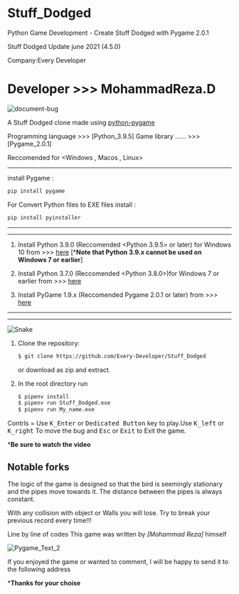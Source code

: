 # Stuff_Dodged

Python Game Development - Create Stuff Dodged with Pygame 2.0.1

Stuff Dodged Update june 2021 (4.5.0)

Company:Every Developer  

Developer >>> MohammadReza.D
=================================================================

![document-bug](https://user-images.githubusercontent.com/84382544/124350741-ad966e00-dc0b-11eb-9348-e20c0d8f7e14.png)

A Stuff Dodged clone made using [python-pygame][pygame]

Programming language >>> [Python_3.9.5]
Game library  ...... >>> [Pygame_2.0.1]

Reccomended for <Windows , Macos , Linux>
____________________________________________________
install Pygame :

```bash
pip install pygame
```

For Convert Python files to EXE files install :

```bash
pip install pyinstaller
```
______________________________________________________________________________________________________________
**************************************************************************************************************

1. Install Python 3.9.0 (Reccomended <Python 3.9.5> or later) for Windows 10 from >>>
[here](https://www.python.org/downloads/) [***Note that Python 3.9.x cannot be used on Windows 7 or earlier**]

2. Install Python 3.7.0 (Reccomended <Python 3.8.0>)for Windows 7 or earlier from >>>
[here](https://www.python.org/downloads/)

3. Install PyGame 1.9.x (Reccomended Pygame 2.0.1 or later) from >>>
[here](http://www.pygame.org/download.shtml)

______________________________________________________________________________________________________________
**************************************************************************************************************
![Snake](https://user-images.githubusercontent.com/84382544/124351185-1e3e8a00-dc0e-11eb-90e5-b0f0abfbeff9.png)

1. Clone the repository:

   ```bash
   $ git clone https://github.com/Every-Developer/Stuff_Dodged
   ```

   or download as zip and extract.

1. In the root directory run

   ```bash
   $ pipenv install
   $ pipenv run Stuff_Dodged.exe
   $ pipenv run My_name.exe
   ```

Contrls = Use <kbd>K_Enter</kbd> or <kbd>Dedicated Button</kbd> key to play.Use <kbd>K_left</kbd> or <kbd>K_right</kbd> To move the bug
                     and <kbd>Esc</kbd> or <kbd>Exit</kbd> to Exit the game.
                     

***Be sure to watch the video**


Notable forks
-------------
The logic of the game is designed so that the bird is seemingly stationary and
the pipes move towards it. The distance between the pipes is always constant.

With any collision with object or Walls you will lose.
Try to break your previous record every time!!!

Line by line of codes This game was written by *[Mohammad Reza]* himself


[Python]: https://www.python.org
[pygame]: http://www.pygame.org

![Pygame_Text_2](https://user-images.githubusercontent.com/84382544/124351085-a2444200-dc0d-11eb-92f0-71ec4f1b9976.png)


If you enjoyed the game or wanted to comment, I will be happy to send it to the following address

***Thanks for your choise**
